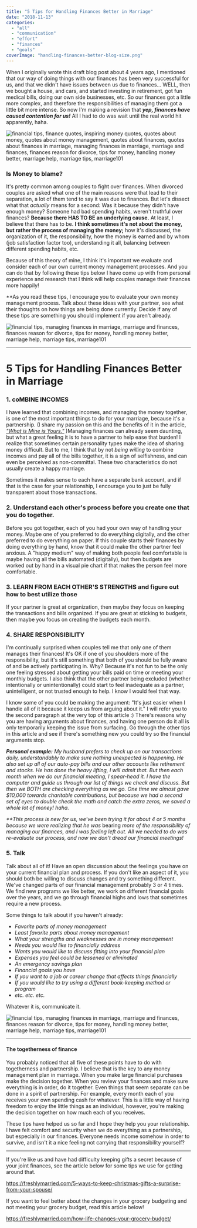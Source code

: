 ```yaml
---
title: "5 Tips for Handling Finances Better in Marriage"
date: "2018-11-13"
categories: 
  - "all"
  - "communication"
  - "effort"
  - "finances"
  - "goals"
coverImage: "handling-finances-better-blog-size.png"
---
```


When I originally wrote this draft blog post about 4 years ago, I mentioned that our way of doing things with our finances has been very successful for us, and that we didn't have issues between us due to finances... WELL, then we bought a house, and cars, and started investing in retirement, got fun medical bills, doing our own side businesses, etc. So our finances got a little more complex, and therefore the responsibilities of managing them got a little bit more intense. So now I'm making a revision that _**yep, finances have caused contention for us!**_ All I had to do was wait until the real world hit apparently, haha.

![financial tips, finance quotes, inspiring money quotes, quotes about money, quotes about money management, quotes about finances, quotes about finances in marriage, managing finances in marriage, marriage and finances, finances reason for divorce, tips for money, handling money better, marriage help, marriage tips, marriage101](/images/finances.png)

### Is Money to blame?

It's pretty common among couples to fight over finances. When divorced couples are asked what one of the main reasons were that lead to their separation, a lot of them tend to say it was due to finances. But let's dissect what that _actually_ means for a second: Was it because they didn't have enough money? Someone had bad spending habits, weren't truthful over finances? **Because there HAS TO BE an underlying cause.** At least, I believe that there has to be. **I think sometimes it's not about the money, but rather the process of managing the money;** how it's discussed, the organization of it, the responsibility, how the money is earned and by whom (job satisfaction factor too), understanding it all, balancing between different spending habits, etc.

Because of this theory of mine, I think it's important we evaluate and consider each of our own current money management processes. And you can do that by following these tips below I have come up with from personal experience and research that I think will help couples manage their finances more happily!

\*\*As you read these tips, I encourage you to evaluate your own money management process. Talk about these ideas with your partner, see what their thoughts on how things are being done currently. Decide if any of these tips are something you should implement if you aren't already.

![financial tips, managing finances in marriage, marriage and finances, finances reason for divorce, tips for money, handling money better, marriage help, marriage tips, marriage101](/images/rawpixel-741658-unsplash.jpg)

* * *

# **5 Tips for Handling Finances Better in Marriage**

### 1\. coMBINE INCOMES

I have learned that combining incomes, and managing the money together, is one of the most important things to do for your marriage, because it's a partnership. (I share my passion on this and the benefits of it in the article, [_"What is Mine is Yours."_](https://freshlymarried.com/what-is-mine-is-yours/) )Managing finances can already seem daunting, but what a great feeling it is to have a partner to help ease that burden! I realize that sometimes certain personality types make the idea of sharing money difficult. But to me, I think that by not _being willing_ to combine incomes and pay all of the bills together, it is a sign of selfishness, and can even be perceived as non-committal. These two characteristics do not usually create a happy marriage.

Sometimes it makes sense to each have a separate bank account, and if that is the case for your relationship, I encourage you to just be fully transparent about those transactions.

### 2\. Understand each other's process before you create one that you do together.

Before you got together, each of you had your own way of handling your money. Maybe one of you preferred to do everything digitally, and the other preferred to do everything on paper. If this couple starts their finances by doing everything by hand, know that it could make the other partner feel anxious. A "happy medium" way of making both people feel comfortable is maybe having all the bills automated (digitally), but then budgets are worked out by hand in a visual pie chart if that makes the person feel more comfortable.

### 3\. LEARN FROM EACH OTHER'S STRENGTHS and figure out how to best utilize those

If your partner is great at organization, then maybe they focus on keeping the transactions and bills organized. If you are great at sticking to budgets, then maybe you focus on creating the budgets each month.

### 4\. SHARE RESPONSIBILITY

I'm continually surprised when couples tell me that only one of them manages their finances! It's OK if one of you shoulders more of the responsibility, but it's still something that both of you should be fully aware of and be actively participating in. Why? Because it's not fun to be the only one feeling stressed about getting your bills paid on time or meeting your monthly budgets. I also think that the other partner being excluded (whether intentionally or unintentionally) could start to feel inadequate as a partner, unintelligent, or not trusted enough to help. I know I would feel that way.

I know some of you could be making the argument: "It's just easier when I handle all of it because it keeps us from arguing about it." I will refer you to the second paragraph at the very top of this article :) There's reasons why you are having arguments about finances, and having one person do it all is only temporarily keeping the issue from surfacing. Go through the other tips in this article and see if there's something new you could try so the financial arguments stop.

_**Personal example:** My husband prefers to check up on our transactions daily, understandably to make sure nothing unexpected is happening. He also set up all of our auto-pay bills and our other accounts like retirement and stocks. He has done the heavy lifting, I will admit that. But then each month when we do our financial meeting, I spear-head it. I have the computer and guide us through our list of things we check and discuss. But then we BOTH are checking everything as we go. One time we almost gave $10,000 towards charitable contributions, but because we had a second set of eyes to double check the math and catch the extra zeros, we saved a whole lot of money! haha._ 

_\*\*This process is new for us, we've been trying it for about 4 or 5 months because we were realizing that he was_ bearing _more of the responsibility of managing our finances, and I was feeling left out. All we needed to do was re-evaluate our process, and now we don't dread our financial meetings!_

### 5\. Talk

Talk about all of it! Have an open discussion about the feelings you have on your current financial plan and process. If you don't like an aspect of it, you should both be willing to discuss changes and try something different. We've changed parts of our financial management probably 3 or 4 times. We find new programs we like better, we work on different financial goals over the years, and we go through financial highs and lows that sometimes require a new process.

Some things to talk about if you haven't already:

- _Favorite parts of money management_
- _Least favorite parts about money management_
- _What your strengths and weaknesses are in money management_
- _Needs you would like to financially address_
- _Wants you would like to discuss fitting into your financial plan_
- _Expenses you feel could be lessened or eliminated_
- _An emergency savings plan_
- _Financial goals you have_
- _If you want to a job or career change that affects things financially_
- _If you would like to try using a different book-keeping method or program_
- _etc. etc. etc._

Whatever it is, communicate it.

![financial tips, managing finances in marriage, marriage and finances, finances reason for divorce, tips for money, handling money better, marriage help, marriage tips, marriage101](/images/rawpixel-602154-unsplash.jpg)

* * *

#### The togetherness of finance

You probably noticed that all five of these points have to do with togetherness and partnership. I believe that is the key to any money management plan in marriage. When you make large financial purchases make the decision together. When you review your finances and make sure everything is in order, do it together. Even things that seem separate can be done in a spirit of partnership. For example, every month each of you receives your own spending cash for whatever. This is a little way of having freedom to enjoy the little things as an individual, however, you're making the decision together on how much each of you receives.

These tips have helped us so far and I hope they help you your relationship. I have felt comfort and security when we do everything as a partnership, but especially in our finances. Everyone needs income somehow in order to survive, and isn't it a nice feeling not carrying that responsibility yourself?

* * *

If you're like us and have had difficulty keeping gifts a secret because of your joint finances, see the article below for some tips we use for getting around that.

https://freshlymarried.com/5-ways-to-keep-christmas-gifts-a-surprise-from-your-spouse/

If you want to feel better about the changes in your grocery budgeting and not meeting your grocery budget, read this article below!

https://freshlymarried.com/how-life-changes-your-grocery-budget/
